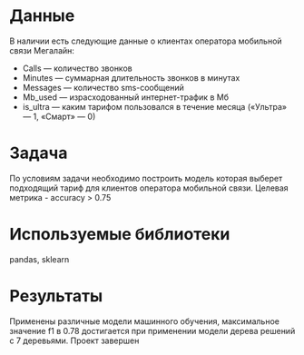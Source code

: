 # Данные
В наличии есть следующие данные о клиентах оператора мобильной связи Мегалайн:
- Сalls — количество звонков
- Minutes — суммарная длительность звонков в минутах
- Messages — количество sms-сообщений
- Mb_used — израсходованный интернет-трафик в Мб
- is_ultra — каким тарифом пользовался в течение месяца («Ультра» — 1, «Смарт» — 0)

# Задача
По условиям задачи необходимо построить модель которая выберет подходящий тариф для клиентов оператора мобильной связи. Целевая метрика - accuracy > 0.75

# Используемые библиотеки
pandas, sklearn

# Результаты
Применены различные модели машинного обучения, максимальное значение f1 в 0.78 достигается при применении модели дерева решений с 7 деревьями. Проект завершен
